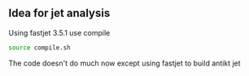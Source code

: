 ## Idea for jet analysis

Using fastjet 3.5.1 
use compile 
```bash
source compile.sh
``` 

The code doesn't do much now except using fastjet to build antikt jet